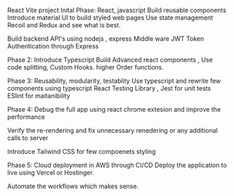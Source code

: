 React Vite project
Inital Phase: React, javascript
Build reusable components Introduce material UI to build styled web pages Use state management Recoil and Redux and see what is best.

Build backend API's using nodejs , express Middle ware JWT Token Authentication through Express

Phase 2:
Introduce Typescript Build Advanced react components , Use code splitting, Custom Hooks. higher Order functions.

Phase 3:
Reusability, modularity, testablity Use typescript and rewrite few components using typescript React Testing Library , Jest for unit tests ESlint for maitanibility

Phase 4:
Debug the full app using react chrome extesion and improve the performance

Verify the re-rendering and fix unnecessary renedering or any additional calls to server

Introduce Tailwind CSS for few compoenets styling

Phase 5:
Cloud deployment in AWS through CI/CD Deploy the application to live using Vercel or Hostinger.

Automate the workflows which makes sense.
